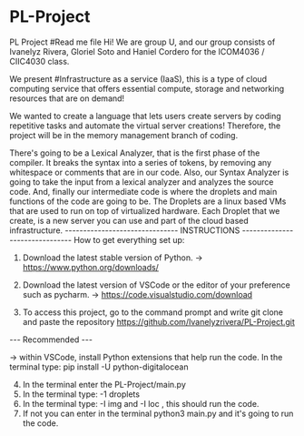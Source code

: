 # PL-Project
PL Project 
#Read me file
Hi! We are group U, and our group consists of Ivanelyz Rivera, Gloriel Soto and Haniel Cordero for the  ICOM4036 / CIIC4030 class. 

We present #Infrastructure as a service (IaaS), this is a type of cloud computing service that offers essential compute, storage and networking resources that are on demand! 

We wanted to create a language that lets users create servers by coding repetitive tasks and automate the virtual server creations! Therefore, the project will be in the memory management branch of coding.

There's going to be a Lexical Analyzer, that is the first phase of the compiler. It breaks the syntax into a series of tokens, by removing any whitespace or comments that are in our code. 
Also, our Syntax Analyzer is going to take the input from a lexical analyzer and analyzes the source code. 
And, finally our intermediate code is where the droplets and main functions of the code are going to be.
The Droplets are a linux based VMs that are used to run on top of virtualized hardware.
Each Droplet that we create, is a new server you can use and part of the cloud based infrastructure.
------------------------------- INSTRUCTIONS -------------------------------
How to get everything set up:
1. Download the latest stable version of Python. 
-> https://www.python.org/downloads/ 
 
2. Download the latest version of VSCode or the editor of your preference such as pycharm. 
-> https://code.visualstudio.com/download

3. To access this project, go to the command prompt and write git clone and paste the repository https://github.com/Ivanelyzrivera/PL-Project.git

--- Recommended ---

-> within VSCode, install Python extensions that help run the code. 
In the terminal type: pip install -U python-digitalocean

4. In the terminal enter the PL-Project/main.py
5. In the terminal type: -1 droplets 
6. In the terminal type: -I img and -I loc , this should run the code. 
7. If not you can enter in the terminal python3 main.py and it's going to run the code. 
